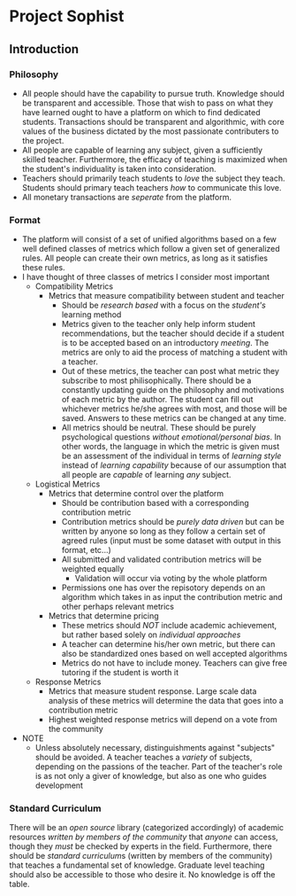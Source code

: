 # Project Sophist
## Introduction
### Philosophy
- All people should have the capability to pursue truth. Knowledge should be transparent and accessible. Those that wish to pass on what they have learned ought to have a platform on which to find dedicated students. Transactions should be transparent and algorithmic, with core values of the business dictated by the most passionate contributers to the project. 
- All people are capable of learning any subject, given a sufficiently skilled teacher. Furthermore, the efficacy of teaching is maximized when the student's individuality is taken into consideration. 
- Teachers should primarily teach students to *love* the subject they teach. Students should primary teach teachers *how* to communicate this love.
- All monetary transactions are *seperate* from the platform.

### Format
- The platform will consist of a set of unified algorithms based on a few well defined classes of metrics which follow a given set of generalized rules. All people can create their own metrics, as long as it satisfies these rules. 
- I have thought of three classes of metrics I consider most important
	- Compatibility Metrics
		- Metrics that measure compatibility between student and teacher
			- Should be *research based* with a focus on the *student's* learning method
			- Metrics given to the teacher only help inform student recommendations, but the teacher should decide if a student is to be accepted based on an introductory *meeting*. The metrics are only to aid the process of matching a student with a teacher.
			- Out of these metrics, the teacher can post what metric they subscribe to most philisophically. There should be a constantly updating guide on the philosophy and motivations of each metric by the author. The student can fill out whichever metrics he/she agrees with most, and those will be saved. Answers to these metrics can be changed at any time. 
			- All metrics should be neutral. These should be purely psychological questions *without emotional/personal bias*. In other words, the language in which the metric is given must be an assessment of the individual in terms of *learning style* instead of *learning capability* because of our assumption that all people are *capable* of learning *any* subject.
	- Logistical Metrics
		- Metrics that determine control over the platform
			- Should be contribution based with a corresponding contribution metric
			- Contribution metrics should be *purely data driven* but can be written by anyone so long as they follow a certain set of agreed rules (input must be some dataset with output in this format, etc...) 
			- All submitted and validated contribution metrics will be weighted equally
				- Validation will occur via voting by the whole platform
			- Permissions one has over the repisotory depends on an algorithm which takes in as input the contribution metric and other perhaps relevant metrics
		- Metrics that determine pricing
			- These metrics should *NOT* include academic achievement, but rather based solely on *individual approaches*
			- A teacher can determine his/her own metric, but there can also be standardized ones based on well accepted algorithms
			- Metrics do not have to include money. Teachers can give free tutoring if the student is worth it
	- Response Metrics
		- Metrics that measure student response. Large scale data analysis of these metrics will determine the data that goes into a contribution metric
		- Highest weighted response metrics will depend on a vote from the community
- NOTE
	- Unless absolutely necessary, distinguishments against "subjects" should be avoided. A teacher teaches a *variety* of subjects, depending on the passions of the teacher. Part of the teacher's role is as not only a giver of knowledge, but also as one who guides development

### Standard Curriculum

There will be an *open source* library (categorized accordingly) of academic resources *written by members of the community* that *anyone* can access, though they *must* be checked by experts in the field. Furthermore, there should be *standard curriculum*s (written by members of the community) that teaches a fundamental set of knowledge. Graduate level teaching should also be accessible to those who desire it. No knowledge is off the table.





